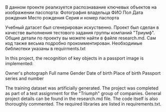 В данном проекте реализуется распознавание ключевых объектов на изображении пасспорта:
Фотография владельца
ФИО
Пол
Дата рождения
Место рождения
Серия и номер паспорта

Учебный датасет был сгенерирован искуственно. Проект был сделан в качестве выполнения тестового задания группы компаний "Триумф".
Общие детали по проекту вы можете найти в файле research.md. Сам код также весьма подробно прокомментирован. 
Необходимые библиотеки указаны в requirments.txt

In this project, the recognition of key objects in a passport image is implemented:

Owner's photograph
Full name
Gender
Date of birth
Place of birth
Passport series and number

The training dataset was artificially generated. The project was completed as part of a test assignment for the "Triumph" group of companies.
General project details can be found in the research.md file. The code itself is also thoroughly commented.
The required libraries are listed in requirements.txt.
